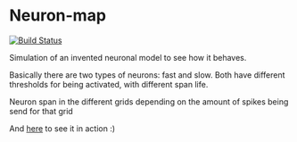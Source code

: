 Neuron-map
==========

[![Build Status](https://travis-ci.org/adarrivi/neuron-map.png)](https://travis-ci.org/adarrivi/neuron-map)

Simulation of an invented neuronal model to see how it behaves.

Basically there are two types of neurons: fast and slow. Both have different thresholds for being activated, with different span life.

Neuron span in the different grids depending on the amount of spikes being send for that grid


And [here](http://youtu.be/ncNWgNWgwTo) to see it in action :)
